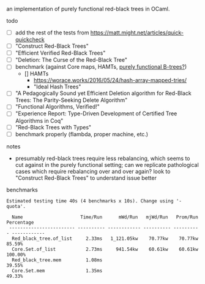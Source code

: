 an implementation of purely functional red-black trees in OCaml.

todo

- [ ] add the rest of the tests from <https://matt.might.net/articles/quick-quickcheck>
- [ ] "Construct Red-Black Trees"
- [ ] "Efficient Verified Red-Black Trees"
- [ ] "Deletion: The Curse of the Red-Black Tree"
- [ ] benchmark (against Core maps, HAMTs, [purely functional B-trees?](https://news.ycombinator.com/item?id=23002849))
  - [] HAMTs
    - <https://worace.works/2016/05/24/hash-array-mapped-tries/>
    - "Ideal Hash Trees"
- [ ] "A Pedagogically Sound yet Efficient Deletion algorithm for Red-Black Trees: The Parity-Seeking Delete Algorithm"
- [ ] "Functional Algorithms, Verified!"
- [ ] "Experience Report: Type-Driven Development of Certified Tree Algorithms in Coq"
- [ ] "Red-Black Trees with Types"
- [ ] benchmark properly (flambda, proper machine, etc.)

notes

- presumably red-black trees require less rebalancing, which seems to cut
  against in the purely functional setting; can we replicate pathological cases
  which require rebalancing over and over again?  look to "Construct Red-Black
  Trees" to understand issue better

benchmarks

```
Estimated testing time 40s (4 benchmarks x 10s). Change using '-quota'.

  Name                     Time/Run      mWd/Run   mjWd/Run   Prom/Run   Percentage
 ------------------------ ---------- ------------ ---------- ---------- ------------
  Red_black_tree.of_list     2.33ms   1_121.05kw    70.77kw    70.77kw       85.59%
  Core.Set.of_list           2.73ms     941.54kw    60.61kw    60.61kw      100.00%
  Red_black_tree.mem         1.08ms                                          39.55%
  Core.Set.mem               1.35ms                                          49.33%

```
